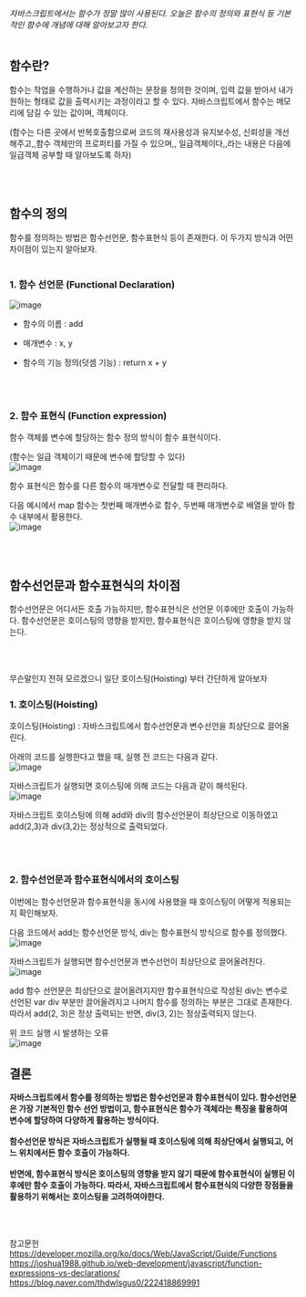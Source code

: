 
*자바스크립트에서는 함수가 정말 많이 사용된다. 오늘은 함수의 정의와 표현식 등 기본적인 함수에 개념에 대해 알아보고자 한다.*<br><br>


## 함수란?
함수는 작업을 수행하거나 값을 계산하는 문장을 정의한 것이며, 입력 값을 받아서 내가 원하는 형태로 값을 출력시키는 과정이라고 할 수 있다.
자바스크립트에서 함수는 메모리에 담길 수 있는 값이며, 객체이다.


(함수는 다른 곳에서 반복호출함으로써 코드의 재사용성과 유지보수성, 신뢰성을 개선해주고,,함수 객체만의 프로퍼티를 가질 수 있으며,,  일급객체이다,,라는 내용은 다음에 일급객체 공부할 때 알아보도록 하자)  
  
<br>
<br>

## 함수의 정의
함수를 정의하는 방법은 함수선언문, 함수표현식 등이 존재한다. 이 두가지 방식과 어떤 차이점이 있는지 알아보자. <br><br>

### 1. 함수 선언문 (Functional Declaration)
![image](https://user-images.githubusercontent.com/93183070/156917066-55a57e52-d58e-4140-8f1d-0e9cb552e106.png)  

   - 함수의 이름 : add

   - 매개변수 : x, y

   - 함수의 기능 정의(덧셈 기능) : return x + y

<br>
<br>

### 2. 함수 표현식 (Function expression)
함수 객체를 변수에 할당하는 함수 정의 방식이 함수 표현식이다.

(함수는 일급 객체이기 때문에 변수에 할당할 수 있다) <br>
![image](https://user-images.githubusercontent.com/93183070/156917135-71541001-9490-4531-b522-ed57e7a04687.png)

함수 표현식은 함수를 다른 함수의 매개변수로 전달할 때 편리하다.

다음 예시에서 map 함수는 첫번째 매개변수로 함수, 두번째 매개변수로 배열을 받아 함수 내부에서 활용한다.<br>
![image](https://user-images.githubusercontent.com/93183070/156917145-0ad7bad5-dab3-4187-9435-617f07ae4258.png)

<br>
<br>

## 함수선언문과 함수표현식의 차이점

함수선언문은 어디서든 호출 가능하지만, 함수표현식은 선언문 이후에만 호출이 가능하다.
함수선언문은 호이스팅의 영향을 받지만, 함수표현식은 호이스팅에 영향을 받지 않는다.

<br>
<br>

무슨말인지 전혀 모르겠으니 일단 호이스팅(Hoisting) 부터 간단하게 알아보자

### 1. 호이스팅(Hoisting)
호이스팅(Hoisting) : 자바스크립트에서 함수선언문과 변수선언을 최상단으로 끌어올린다.


아래의 코드를 실행한다고 했을 때, 실행 전 코드는 다음과 같다.<br>
![image](https://user-images.githubusercontent.com/93183070/156917192-62339bfb-644f-4467-b7ba-cb187344e8f5.png)


자바스크립트가 실행되면 호이스팅에 의해 코드는 다음과 같이 해석된다.<br>
![image](https://user-images.githubusercontent.com/93183070/156917198-ccce799e-267f-4647-8f12-b98995cf6265.png)

자바스크립트 호이스팅에 의해 add와 div의 함수선언문이 최상단으로 이동하였고 add(2,3)과 div(3,2)는 정상적으로 출력되었다.

<br>
<br>

### 2. 함수선언문과 함수표현식에서의 호이스팅
이번에는 함수선언문과 함수표현식을 동시에 사용했을 때 호이스팅이 어떻게 적용되는지 확인해보자.

다음 코드에서 add는 함수선언문 방식, div는 함수표현식 방식으로 함수를 정의했다.<br>
![image](https://user-images.githubusercontent.com/93183070/156917213-831f4bd6-2b7e-4b3a-8a21-d5b00f44c891.png)


자바스크립트가 실행되면 함수선언문과 변수선언이 최상단으로 끌어올려진다.<br>
![image](https://user-images.githubusercontent.com/93183070/156917221-ba943ea7-8356-43d3-9c6e-93567a9fed83.png)


add 함수 선언문은 최상단으로 끌어올려지지만 함수표현식으로 작성된 div는 변수로 선언된 var div 부분만 끌어올려지고 나머지 함수를 정의하는 부분은 그대로 존재한다. 따라서 add(2, 3)은 정상 출력되는 반면, div(3, 2)는 정상출력되지 않는다. 


위 코드 실행 시 발생하는 오류<br>
![image](https://user-images.githubusercontent.com/93183070/156916767-2953387d-d9b1-46b7-9145-bfc0da6afe4d.png)


## 결론
**자바스크립트에서 함수를 정의하는 방법은 함수선언문과 함수표현식이 있다. 함수선언문은 가장 기본적인 함수 선언 방법이고, 함수표현식은 함수가 객체라는 특징을 활용하여 변수에 할당하여 다양하게 활용하는 방식이다.
<br><br>
함수선언문 방식은 자바스크립트가 실행될 때 호이스팅에 의해 최상단에서 실행되고, 어느 위치에서든 함수 호출이 가능하다. 
<br><br>
반면에,  함수표현식 방식은 호이스팅의 영향을 받지 않기 때문에 함수표현식이 실행된 이후에만 함수 호출이 가능하다.
따라서, 자바스크립트에서 함수표현식의 다양한 장점들을 활용하기 위해서는 호이스팅을 고려하여야한다.**

<br>
<br>

참고문헌<br>
https://developer.mozilla.org/ko/docs/Web/JavaScript/Guide/Functions<br>
https://joshua1988.github.io/web-development/javascript/function-expressions-vs-declarations/<br>
https://blog.naver.com/thdwlsgus0/222418869991
